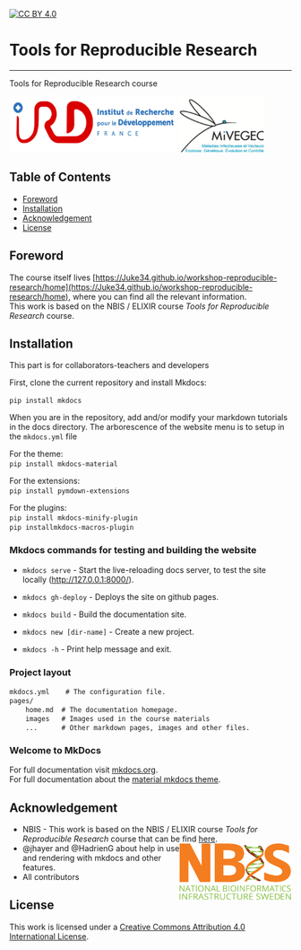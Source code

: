 [![CC BY 4.0][cc-by-shield]][cc-by]


# Tools for Reproducible Research
---------------------------
Tools for Reproducible Research course

<img src="images/IRD.png" width="300" height="100" /> <img src="images/MIVEGEC.png" width="150" height="100" />

## Table of Contents

   * [Foreword](#foreword)
   * [Installation](#installation)
   * [Acknowledgement](#acknowledgement)
   * [License](#license)


## Foreword

The course itself lives [https://Juke34.github.io/workshop-reproducible-research/home](https://Juke34.github.io/workshop-reproducible-research/home),
where you can find all the relevant information.  
This work is based on the NBIS / ELIXIR course *Tools for
Reproducible Research* course.


## Installation

This part is for collaborators-teachers and developers

First, clone the current repository and install Mkdocs:

`pip install mkdocs`

When you are in the repository, add and/or modify your markdown tutorials in the docs directory.
The arborescence of the website menu is to setup in the `mkdocs.yml` file

For the theme:  
`pip install mkdocs-material`

For the extensions:  
`pip install pymdown-extensions`

For the plugins:  
`pip install mkdocs-minify-plugin`  
`pip installmkdocs-macros-plugin`

### Mkdocs commands for testing and building the website


* `mkdocs serve` - Start the live-reloading docs server, to test the site locally (http://127.0.0.1:8000/).
* `mkdocs gh-deploy` - Deploys the site on github pages.

* `mkdocs build` - Build the documentation site.
* `mkdocs new [dir-name]` - Create a new project.
* `mkdocs -h` - Print help message and exit.


### Project layout

    mkdocs.yml    # The configuration file.
    pages/
        home.md  # The documentation homepage.
        images   # Images used in the course materials
        ...      # Other markdown pages, images and other files.

### Welcome to MkDocs

For full documentation visit [mkdocs.org](https://www.mkdocs.org).  
For full documentation about the [material mkdocs theme](https://squidfunk.github.io/mkdocs-material/).

##  Acknowledgement

 * NBIS - This work is based on the NBIS / ELIXIR course *Tools for Reproducible Research* course that can be find [here](https://github.com/NBISweden/workshop-reproducible-research).
 [<img align="right" src="images/NBIS.png" width="200" height="100" />](https://nbis.se)
 * @jhayer and @HadrienG about help in use and rendering with mkdocs and other features.
 * All contributors

## License

This work is licensed under a [Creative Commons Attribution 4.0 International License][cc-by].

[cc-by]: http://creativecommons.org/licenses/by/4.0/
[cc-by-shield]: https://img.shields.io/badge/License-CC%20BY%204.0-lightgrey.svg
